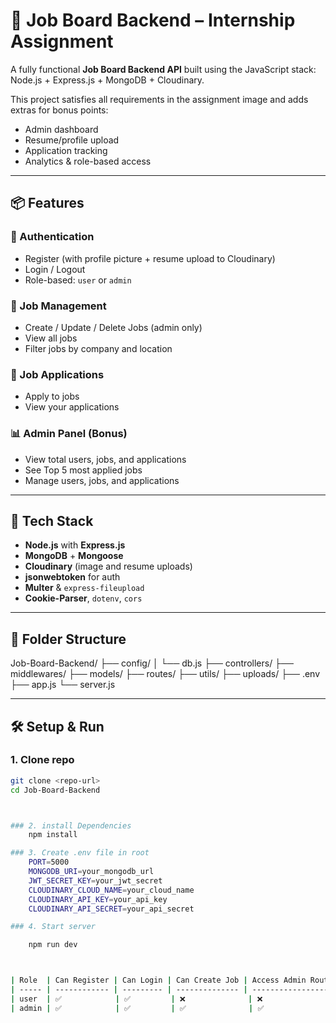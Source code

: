 # 🧠 Job Board Backend – Internship Assignment

A fully functional **Job Board Backend API** built using the JavaScript stack:  
Node.js + Express.js + MongoDB + Cloudinary.

This project satisfies all requirements in the assignment image and adds extras for bonus points:
- Admin dashboard
- Resume/profile upload
- Application tracking
- Analytics & role-based access

---

## 📦 Features

### 👤 Authentication
- Register (with profile picture + resume upload to Cloudinary)
- Login / Logout
- Role-based: `user` or `admin`

### 💼 Job Management
- Create / Update / Delete Jobs (admin only)
- View all jobs
- Filter jobs by company and location

### 📄 Job Applications
- Apply to jobs
- View your applications

### 📊 Admin Panel (Bonus)
- View total users, jobs, and applications
- See Top 5 most applied jobs
- Manage users, jobs, and applications

---

## 🚀 Tech Stack

- **Node.js** with **Express.js**
- **MongoDB** + **Mongoose**
- **Cloudinary** (image and resume uploads)
- **jsonwebtoken** for auth
- **Multer** & `express-fileupload`
- **Cookie-Parser**, `dotenv`, `cors`

---

## 📂 Folder Structure

Job-Board-Backend/
├── config/
│ └── db.js
├── controllers/
├── middlewares/
├── models/
├── routes/
├── utils/
├── uploads/
├── .env
├── app.js
└── server.js




---

## 🛠️ Setup & Run

### 1. Clone repo
```bash
git clone <repo-url>
cd Job-Board-Backend



### 2. install Dependencies 
    npm install

### 3. Create .env file in root
    PORT=5000
    MONGODB_URI=your_mongodb_url
    JWT_SECRET_KEY=your_jwt_secret
    CLOUDINARY_CLOUD_NAME=your_cloud_name
    CLOUDINARY_API_KEY=your_api_key
    CLOUDINARY_API_SECRET=your_api_secret

### 4. Start server

    npm run dev



| Role  | Can Register | Can Login | Can Create Job | Access Admin Routes |
| ----- | ------------ | --------- | -------------- | ------------------- |
| user  | ✅            | ✅         | ❌              | ❌                   |
| admin | ✅            | ✅         | ✅              | ✅                   |


